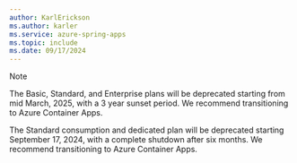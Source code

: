 ```yaml
---
author: KarlErickson
ms.author: karler
ms.service: azure-spring-apps
ms.topic: include
ms.date: 09/17/2024
---
```


> [!NOTE]
> The Basic, Standard, and Enterprise plans will be deprecated starting from mid March, 2025, with a 3 year sunset period. We recommend transitioning to Azure Container Apps.
>
> The Standard consumption and dedicated plan will be deprecated starting September 17, 2024, with a complete shutdown after six months. We recommend transitioning to Azure Container Apps.

